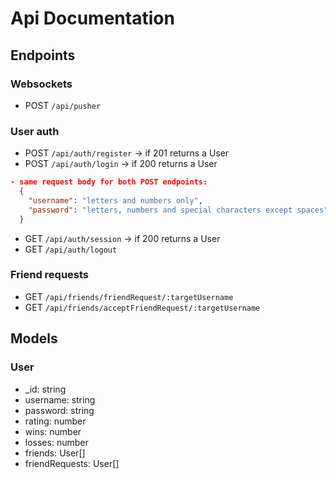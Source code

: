 # Api Documentation

## Endpoints

### Websockets

* POST `/api/pusher`

### User auth

* POST `/api/auth/register` -> if 201 returns a User
* POST `/api/auth/login` -> if 200 returns a User
  
```json
- same request body for both POST endpoints:
  {
    "username": "letters and numbers only",
    "password": "letters, numbers and special characters except spaces"
  }
  ```

* GET `/api/auth/session` -> if 200 returns a User
* GET `/api/auth/logout`

### Friend requests

* GET `/api/friends/friendRequest/:targetUsername`
* GET `/api/friends/acceptFriendRequest/:targetUsername`

## Models

### User

* _id: string
* username: string
* password: string
* rating: number
* wins: number
* losses: number
* friends: User[]
* friendRequests: User[]
